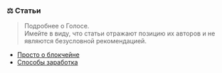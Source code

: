### ⚖️ Статьи

> Подробнее о Голосе.   
> Имейте в виду, что статьи отражают позицию их авторов и не являются безусловной рекомендацией.

* [Просто о блокчейне](/prosto-o-blokcheine.md)
* [Способы заработка](/1-introduction/zarabotok.md)



